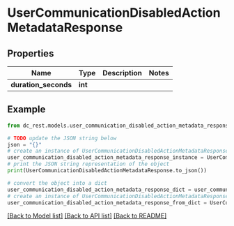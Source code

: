 # UserCommunicationDisabledActionMetadataResponse


## Properties

Name | Type | Description | Notes
------------ | ------------- | ------------- | -------------
**duration_seconds** | **int** |  | 

## Example

```python
from dc_rest.models.user_communication_disabled_action_metadata_response import UserCommunicationDisabledActionMetadataResponse

# TODO update the JSON string below
json = "{}"
# create an instance of UserCommunicationDisabledActionMetadataResponse from a JSON string
user_communication_disabled_action_metadata_response_instance = UserCommunicationDisabledActionMetadataResponse.from_json(json)
# print the JSON string representation of the object
print(UserCommunicationDisabledActionMetadataResponse.to_json())

# convert the object into a dict
user_communication_disabled_action_metadata_response_dict = user_communication_disabled_action_metadata_response_instance.to_dict()
# create an instance of UserCommunicationDisabledActionMetadataResponse from a dict
user_communication_disabled_action_metadata_response_from_dict = UserCommunicationDisabledActionMetadataResponse.from_dict(user_communication_disabled_action_metadata_response_dict)
```
[[Back to Model list]](../README.md#documentation-for-models) [[Back to API list]](../README.md#documentation-for-api-endpoints) [[Back to README]](../README.md)


